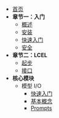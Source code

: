 - [首页](README.md)
- **章节一：入门**
  - [概述](sections/chapters1/1.概述.md)
  - [安装](sections/chapters1/2.install.md)
  - [快速入门](sections/chapters1/3.start.md)
  - [安全](sections/chapters1/4.security.md)
- **章节二：LCEL**
  - [起步](sections/chapters11/3-1.start.md)
  - [接口](sections/chapters11/3-2.接口.md)
- **核心模块**
  - 模型 I/O
    - [快速入门](sections/chapters11/4-1-0.start.md)
  	- [基本概念](sections/chapters11/4-1-1.基本概念.md)
  	- [Prompts](sections/chapters11/4-1-2.prompts.md)
